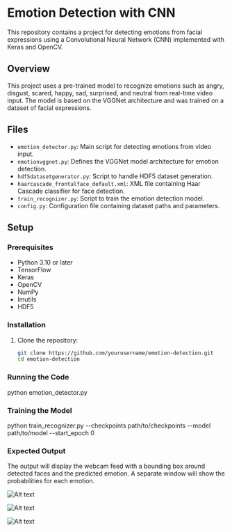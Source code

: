 # Emotion Detection with CNN

This repository contains a project for detecting emotions from facial expressions using a Convolutional Neural Network (CNN) implemented with Keras and OpenCV.

## Overview

This project uses a pre-trained model to recognize emotions such as angry, disgust, scared, happy, sad, surprised, and neutral from real-time video input. The model is based on the VGGNet architecture and was trained on a dataset of facial expressions.

## Files

- `emotion_detector.py`: Main script for detecting emotions from video input.
- `emotionvggnet.py`: Defines the VGGNet model architecture for emotion detection.
- `hdf5datasetgenerator.py`: Script to handle HDF5 dataset generation.
- `haarcascade_frontalface_default.xml`: XML file containing Haar Cascade classifier for face detection.
- `train_recognizer.py`: Script to train the emotion detection model.
- `config.py`: Configuration file containing dataset paths and parameters.

## Setup

### Prerequisites

- Python 3.10 or later
- TensorFlow
- Keras
- OpenCV
- NumPy
- Imutils
- HDF5

### Installation

1. Clone the repository:
   ```bash
   git clone https://github.com/yourusername/emotion-detection.git
   cd emotion-detection

### Running the Code

python emotion_detector.py

### Training the Model

python train_recognizer.py --checkpoints path/to/checkpoints --model path/to/model --start_epoch 0

### Expected Output

The output will display the webcam feed with a bounding box around detected faces and the predicted emotion. A separate window will show the probabilities for each emotion.

![Alt text](op1.png)

![Alt text](op2.png)

![Alt text](op3.png)


   
